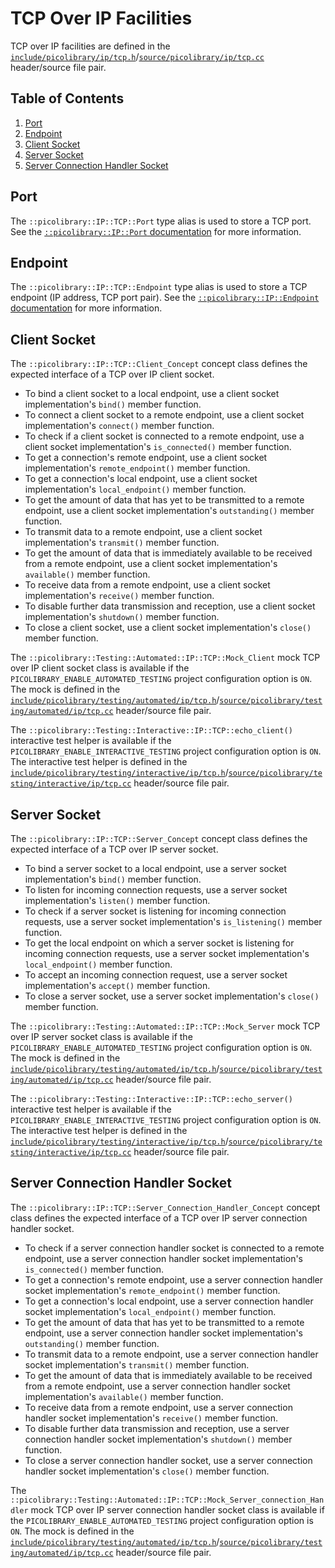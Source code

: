 # TCP Over IP Facilities
TCP over IP facilities are defined in the
[`include/picolibrary/ip/tcp.h`](https://github.com/apcountryman/picolibrary/blob/main/include/picolibrary/ip/tcp.h)/[`source/picolibrary/ip/tcp.cc`](https://github.com/apcountryman/picolibrary/blob/main/source/picolibrary/ip/tcp.cc)
header/source file pair.

## Table of Contents
1. [Port](#port)
1. [Endpoint](#endpoint)
1. [Client Socket](#client-socket)
1. [Server Socket](#server-socket)
1. [Server Connection Handler Socket](#server-connection-handler-socket)

## Port
The `::picolibrary::IP::TCP::Port` type alias is used to store a TCP port.
See the [`::picolibrary::IP::Port` documentation](ip.md#port) for more information.

## Endpoint
The `::picolibrary::IP::TCP::Endpoint` type alias is used to store a TCP endpoint (IP
address, TCP port pair).
See the [`::picolibrary::IP::Endpoint` documentation](ip.md#endpoint) for more
information.

## Client Socket
The `::picolibrary::IP::TCP::Client_Concept` concept class defines the expected interface
of a TCP over IP client socket.
- To bind a client socket to a local endpoint, use a client socket implementation's
  `bind()` member function.
- To connect a client socket to a remote endpoint, use a client socket implementation's
  `connect()` member function.
- To check if a client socket is connected to a remote endpoint, use a client socket
  implementation's `is_connected()` member function.
- To get a connection's remote endpoint, use a client socket implementation's
  `remote_endpoint()` member function.
- To get a connection's local endpoint, use a client socket implementation's
  `local_endpoint()` member function.
- To get the amount of data that has yet to be transmitted to a remote endpoint, use a
  client socket implementation's `outstanding()` member function.
- To transmit data to a remote endpoint, use a client socket implementation's `transmit()`
  member function.
- To get the amount of data that is immediately available to be received from a remote
  endpoint, use a client socket implementation's `available()` member function.
- To receive data from a remote endpoint, use a client socket implementation's `receive()`
  member function.
- To disable further data transmission and reception, use a client socket implementation's
  `shutdown()` member function.
- To close a client socket, use a client socket implementation's `close()` member
  function.

The `::picolibrary::Testing::Automated::IP::TCP::Mock_Client` mock TCP over IP client
socket class is available if the `PICOLIBRARY_ENABLE_AUTOMATED_TESTING` project
configuration option is `ON`.
The mock is defined in the
[`include/picolibrary/testing/automated/ip/tcp.h`](https://github.com/apcountryman/picolibrary/blob/main/include/picolibrary/testing/automated/ip/tcp.h)/[`source/picolibrary/testing/automated/ip/tcp.cc`](https://github.com/apcountryman/picolibrary/blob/main/source/picolibrary/testing/automated/ip/tcp.cc)
header/source file pair.

The `::picolibrary::Testing::Interactive::IP::TCP::echo_client()` interactive test helper
is available if the `PICOLIBRARY_ENABLE_INTERACTIVE_TESTING` project configuration option
is `ON`.
The interactive test helper is defined in the
[`include/picolibrary/testing/interactive/ip/tcp.h`](https://github.com/apcountryman/picolibrary/blob/main/include/picolibrary/testing/interactive/ip/tcp.h)/[`source/picolibrary/testing/interactive/ip/tcp.cc`](https://github.com/apcountryman/picolibrary/blob/main/source/picolibrary/testing/interactive/ip/tcp.cc)
header/source file pair.

## Server Socket
The `::picolibrary::IP::TCP::Server_Concept` concept class defines the expected interface
of a TCP over IP server socket.
- To bind a server socket to a local endpoint, use a server socket implementation's
  `bind()` member function.
- To listen for incoming connection requests, use a server socket implementation's
  `listen()` member function.
- To check if a server socket is listening for incoming connection requests, use a server
  socket implementation's `is_listening()` member function.
- To get the local endpoint on which a server socket is listening for incoming connection
  requests, use a server socket implementation's `local_endpoint()` member function.
- To accept an incoming connection request, use a server socket implementation's
  `accept()` member function.
- To close a server socket, use a server socket implementation's `close()` member
  function.

The `::picolibrary::Testing::Automated::IP::TCP::Mock_Server` mock TCP over IP server
socket class is available if the `PICOLIBRARY_ENABLE_AUTOMATED_TESTING` project
configuration option is `ON`.
The mock is defined in the
[`include/picolibrary/testing/automated/ip/tcp.h`](https://github.com/apcountryman/picolibrary/blob/main/include/picolibrary/testing/automated/ip/tcp.h)/[`source/picolibrary/testing/automated/ip/tcp.cc`](https://github.com/apcountryman/picolibrary/blob/main/source/picolibrary/testing/automated/ip/tcp.cc)
header/source file pair.

The `::picolibrary::Testing::Interactive::IP::TCP::echo_server()` interactive test helper
is available if the `PICOLIBRARY_ENABLE_INTERACTIVE_TESTING` project configuration option
is `ON`.
The interactive test helper is defined in the
[`include/picolibrary/testing/interactive/ip/tcp.h`](https://github.com/apcountryman/picolibrary/blob/main/include/picolibrary/testing/interactive/ip/tcp.h)/[`source/picolibrary/testing/interactive/ip/tcp.cc`](https://github.com/apcountryman/picolibrary/blob/main/source/picolibrary/testing/interactive/ip/tcp.cc)
header/source file pair.

## Server Connection Handler Socket
The `::picolibrary::IP::TCP::Server_Connection_Handler_Concept` concept class defines the
expected interface of a TCP over IP server connection handler socket.
- To check if a server connection handler socket is connected to a remote endpoint, use a
  server connection handler socket implementation's `is_connected()` member function.
- To get a connection's remote endpoint, use a server connection handler socket
  implementation's `remote_endpoint()` member function.
- To get a connection's local endpoint, use a server connection handler socket
  implementation's `local_endpoint()` member function.
- To get the amount of data that has yet to be transmitted to a remote endpoint, use a
  server connection handler socket implementation's `outstanding()` member function.
- To transmit data to a remote endpoint, use a server connection handler socket
  implementation's `transmit()` member function.
- To get the amount of data that is immediately available to be received from a remote
  endpoint, use a server connection handler socket implementation's `available()` member
  function.
- To receive data from a remote endpoint, use a server connection handler socket
  implementation's `receive()` member function.
- To disable further data transmission and reception, use a server connection handler
  socket implementation's `shutdown()` member function.
- To close a server connection handler socket, use a server connection handler socket
  implementation's `close()` member function.

The `::picolibrary::Testing::Automated::IP::TCP::Mock_Server_connection_Handler` mock TCP
over IP server connection handler socket class is available if the
`PICOLIBRARY_ENABLE_AUTOMATED_TESTING` project configuration option is `ON`.
The mock is defined in the
[`include/picolibrary/testing/automated/ip/tcp.h`](https://github.com/apcountryman/picolibrary/blob/main/include/picolibrary/testing/automated/ip/tcp.h)/[`source/picolibrary/testing/automated/ip/tcp.cc`](https://github.com/apcountryman/picolibrary/blob/main/source/picolibrary/testing/automated/ip/tcp.cc)
header/source file pair.
